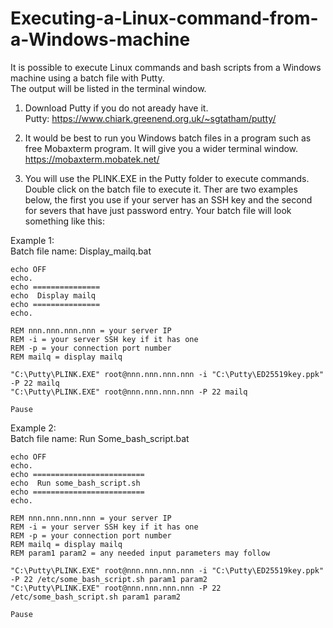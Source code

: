 # Executing-a-Linux-command-from-a-Windows-machine  
  
  It is possible to execute Linux commands and bash scripts from a Windows machine using a batch file with Putty.  
  The output will be listed in the terminal window.  
  
  1. Download Putty if you do not aready have it.  
     Putty: https://www.chiark.greenend.org.uk/~sgtatham/putty/  
   
  2. It would be best to run you Windows batch files in a program such as free Mobaxterm program.  It will give you a wider terminal window.   https://mobaxterm.mobatek.net/
  
  3. You will use the PLINK.EXE in the Putty folder to execute commands. Double click on the batch file to execute it. Ther are two examples below, the first you use if your server has an SSH key and the second for severs that have just password entry. Your batch file will look something like this:
  
Example 1:  
Batch file name: Display_mailq.bat
```
echo OFF
echo.
echo ===============
echo  Display mailq
echo ===============
echo.

REM nnn.nnn.nnn.nnn = your server IP
REM -i = your server SSH key if it has one
REM -p = your connection port number
REM mailq = display mailq

"C:\Putty\PLINK.EXE" root@nnn.nnn.nnn.nnn -i "C:\Putty\ED25519key.ppk" -P 22 mailq
"C:\Putty\PLINK.EXE" root@nnn.nnn.nnn.nnn -P 22 mailq

Pause
```
  
Example 2:  
Batch file name: Run Some_bash_script.bat
```
echo OFF
echo.
echo =========================
echo  Run some_bash_script.sh
echo =========================
echo.

REM nnn.nnn.nnn.nnn = your server IP
REM -i = your server SSH key if it has one
REM -p = your connection port number
REM mailq = display mailq  
REM param1 param2 = any needed input parameters may follow

"C:\Putty\PLINK.EXE" root@nnn.nnn.nnn.nnn -i "C:\Putty\ED25519key.ppk" -P 22 /etc/some_bash_script.sh param1 param2
"C:\Putty\PLINK.EXE" root@nnn.nnn.nnn.nnn -P 22 /etc/some_bash_script.sh param1 param2

Pause
```
  
  
